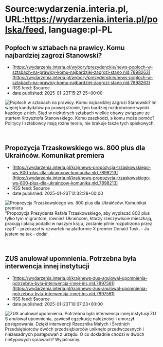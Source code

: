# Source:wydarzenia.interia.pl, URL:https://wydarzenia.interia.pl/polska/feed, language:pl-PL

## Popłoch w sztabach na prawicy. Komu najbardziej zagrozi Stanowski?
 - [https://wydarzenia.interia.pl/wybory/prezydenckie/news-poploch-w-sztabach-na-prawicy-komu-najbardziej-zagrozi-stano,nId,7898263](https://wydarzenia.interia.pl/wybory/prezydenckie/news-poploch-w-sztabach-na-prawicy-komu-najbardziej-zagrozi-stano,nId,7898263)
 - RSS feed: $source
 - date published: 2025-01-23T15:27:25+00:00

<p><a href="https://wydarzenia.interia.pl/wybory/prezydenckie/news-poploch-w-sztabach-na-prawicy-komu-najbardziej-zagrozi-stano,nId,7898263"><img src="https://i.iplsc.com/poploch-w-sztabach-na-prawicy-komu-najbardziej-zagrozi-stano/000KHNNNV9ME3A60-C321.jpg" alt="Popłoch w sztabach na prawicy. Komu najbardziej zagrozi Stanowski?" align="left" /></a>Im więcej kandydatów po prawej stronie, tym bardziej rozdrobnione wyniki każdego z nich. Stąd w niektórych sztabach wielkie obawy związane ze startem Krzysztofa Stanowskiego. Komu zaszkodzi, a komu może pomóc? Politycy i sztabowcy mają różne teorie, nie brakuje także tych spiskowych.</p><br clear="all" />

## Propozycja Trzaskowskiego ws. 800 plus dla Ukraińców. Komunikat premiera
 - [https://wydarzenia.interia.pl/kraj/news-propozycja-trzaskowskiego-ws-800-plus-dla-ukraincow-komunika,nId,7898213](https://wydarzenia.interia.pl/kraj/news-propozycja-trzaskowskiego-ws-800-plus-dla-ukraincow-komunika,nId,7898213)
 - RSS feed: $source
 - date published: 2025-01-23T12:32:29+00:00

<p><a href="https://wydarzenia.interia.pl/kraj/news-propozycja-trzaskowskiego-ws-800-plus-dla-ukraincow-komunika,nId,7898213"><img src="https://i.iplsc.com/propozycja-trzaskowskiego-ws-800-plus-dla-ukraincow-komunika/000KHM8R15NVFKJ3-C321.jpg" alt="Propozycja Trzaskowskiego ws. 800 plus dla Ukraińców. Komunikat premiera" align="left" /></a>&quot;Propozycja Prezydenta Rafała Trzaskowskiego, aby wypłacać 800 plus tylko tym migrantom, również Ukraińcom, którzy rzeczywiście mieszkają, pracują i płacą podatki w naszym kraju, zostanie pilnie rozpatrzona przez rząd&quot; - przekazał w czwartek na platformie X premier Donald Tusk. - Ja jestem na tak - dodał. </p><br clear="all" />

## ZUS anulował upomnienia. Potrzebna była interwencja innej instytucji
 - [https://wydarzenia.interia.pl/kraj/news-zus-anulowal-upomnienia-potrzebna-byla-interwencja-innej-ins,nId,7897561](https://wydarzenia.interia.pl/kraj/news-zus-anulowal-upomnienia-potrzebna-byla-interwencja-innej-ins,nId,7897561)
 - RSS feed: $source
 - date published: 2025-01-23T10:07:23+00:00

<p><a href="https://wydarzenia.interia.pl/kraj/news-zus-anulowal-upomnienia-potrzebna-byla-interwencja-innej-ins,nId,7897561"><img src="https://i.iplsc.com/zus-anulowal-upomnienia-potrzebna-byla-interwencja-innej-ins/000JLIJCBCSYGFPD-C321.jpg" alt="ZUS anulował upomnienia. Potrzebna była interwencja innej instytucji" align="left" /></a>ZUS anulował upomnienia, zawiesił egzekucję należności i umorzył postępowania. Dzięki interwencji Rzecznika Małych i Średnich Przedsiębiorców dwóch przedsiębiorców uniknęło przedwczesnych i niezasadnych postępowań z urzędu. O co dokładnie chodzi w dwóch nietypowych sprawach? Wyjaśniamy. </p><br clear="all" />

